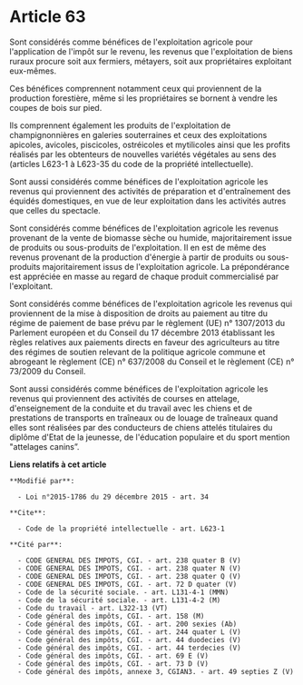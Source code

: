 # Article 63

Sont considérés comme bénéfices de l'exploitation agricole pour l'application de l'impôt sur le revenu, les revenus que
l'exploitation de biens ruraux procure soit aux fermiers, métayers, soit aux propriétaires exploitant eux-mêmes. 

Ces bénéfices comprennent notamment ceux qui proviennent de la production forestière, même si les propriétaires se bornent à
vendre les coupes de bois sur pied. 

Ils comprennent également les produits de l'exploitation de champignonnières en galeries souterraines et ceux des
exploitations apicoles, avicoles, piscicoles, ostréicoles et mytilicoles ainsi que les profits réalisés par les obtenteurs de
nouvelles variétés végétales au sens des (articles L623-1 à L623-35 du code de la propriété intellectuelle). 

Sont aussi considérés comme bénéfices de l'exploitation agricole les revenus qui proviennent des activités de préparation et
d'entraînement des équidés domestiques, en vue de leur exploitation dans les activités autres que celles du spectacle. 

Sont considérés comme bénéfices de l'exploitation agricole les revenus provenant de la vente de biomasse sèche ou humide,
majoritairement issue de produits ou sous-produits de l'exploitation. Il en est de même des revenus provenant de la
production d'énergie à partir de produits ou sous-produits majoritairement issus de l'exploitation agricole. La prépondérance
est appréciée en masse au regard de chaque produit commercialisé par l'exploitant. 

Sont considérés comme bénéfices de l'exploitation agricole les revenus qui proviennent de la mise à disposition de droits au
paiement au titre du régime de paiement de base prévu par le règlement (UE) n° 1307/2013 du Parlement européen et du Conseil
du 17 décembre 2013 établissant les règles relatives aux paiements directs en faveur des agriculteurs au titre des régimes de
soutien relevant de la politique agricole commune et abrogeant le règlement (CE) n° 637/2008 du Conseil et le règlement (CE)
n° 73/2009 du Conseil. 

Sont aussi considérés comme bénéfices de l'exploitation agricole les revenus qui proviennent des activités de courses en
attelage, d'enseignement de la conduite et du travail avec les chiens et de prestations de transports en traîneaux ou de
louage de traîneaux quand elles sont réalisées par des conducteurs de chiens attelés titulaires du diplôme d'Etat de la
jeunesse, de l'éducation populaire et du sport mention "attelages canins”.

**Liens relatifs à cet article**

	**Modifié par**:

	  - Loi n°2015-1786 du 29 décembre 2015 - art. 34

	**Cite**:

	  - Code de la propriété intellectuelle - art. L623-1

	**Cité par**:

	  - CODE GENERAL DES IMPOTS, CGI. - art. 238 quater B (V)
	  - CODE GENERAL DES IMPOTS, CGI. - art. 238 quater N (V)
	  - CODE GENERAL DES IMPOTS, CGI. - art. 238 quater Q (V)
	  - CODE GENERAL DES IMPOTS, CGI. - art. 72 D quater (V)
	  - Code de la sécurité sociale. - art. L131-4-1 (MMN)
	  - Code de la sécurité sociale. - art. L131-4-2 (M)
	  - Code du travail - art. L322-13 (VT)
	  - Code général des impôts, CGI. - art. 158 (M)
	  - Code général des impôts, CGI. - art. 200 sexies (Ab)
	  - Code général des impôts, CGI. - art. 244 quater L (V)
	  - Code général des impôts, CGI. - art. 44 duodecies (V)
	  - Code général des impôts, CGI. - art. 44 terdecies (V)
	  - Code général des impôts, CGI. - art. 69 E (V)
	  - Code général des impôts, CGI. - art. 73 D (V)
	  - Code général des impôts, annexe 3, CGIAN3. - art. 49 septies Z (V)

